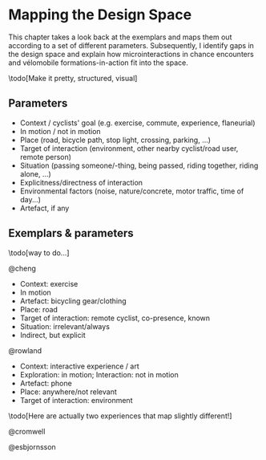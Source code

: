 # Mapping the Design Space

This chapter takes a look back at the exemplars and maps them out according to a set of different parameters. Subsequently, I identify gaps in the design space and explain how microinteractions in chance encounters and vélomobile formations-in-action fit into the space.

\todo[Make it pretty, structured, visual]

## Parameters

- Context / cyclists' goal (e.g. exercise, commute, experience, flaneurial)
- In motion / not in motion
- Place (road, bicycle path, stop light, crossing, parking, ...)
- Target of interaction (environment, other nearby cyclist/road user, remote person)
- Situation (passing someone/-thing, being passed, riding together, riding alone, ...)
- Explicitness/directness of interaction
- Environmental factors (noise, nature/concrete, motor traffic, time of day...)
- Artefact, if any

## Exemplars & parameters

\todo[way to do...]

@cheng

- Context: exercise
- In motion
- Artefact: bicycling gear/clothing
- Place: road
- Target of interaction: remote cyclist, co-presence, known
- Situation: irrelevant/always
- Indirect, but explicit

@rowland

- Context: interactive experience / art
- Exploration: in motion; Interaction: not in motion
- Artefact: phone
- Place: anywhere/not relevant
- Target of interaction: environment

\todo[Here are actually two experiences that map slightly different!]

@cromwell

@esbjornsson

